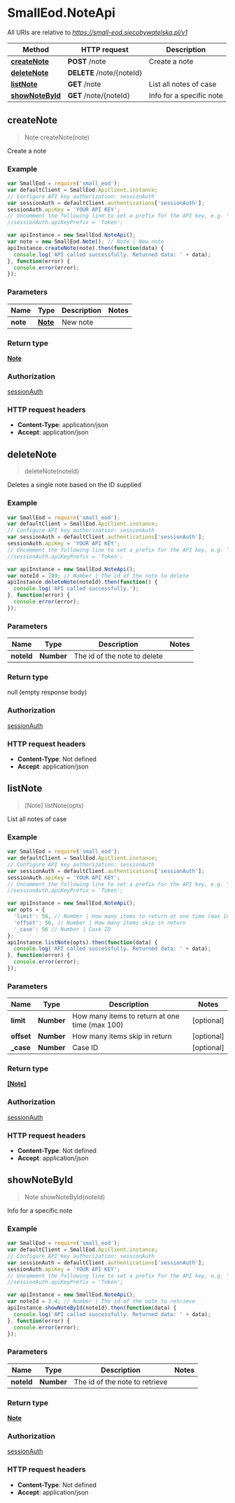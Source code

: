 # SmallEod.NoteApi

All URIs are relative to *https://small-eod.siecobywatelska.pl/v1*

Method | HTTP request | Description
------------- | ------------- | -------------
[**createNote**](NoteApi.md#createNote) | **POST** /note | Create a note
[**deleteNote**](NoteApi.md#deleteNote) | **DELETE** /note/{noteId} | 
[**listNote**](NoteApi.md#listNote) | **GET** /note | List all notes of case
[**showNoteById**](NoteApi.md#showNoteById) | **GET** /note/{noteId} | Info for a specific note



## createNote

> Note createNote(note)

Create a note

### Example

```javascript
var SmallEod = require('small_eod');
var defaultClient = SmallEod.ApiClient.instance;
// Configure API key authorization: sessionAuth
var sessionAuth = defaultClient.authentications['sessionAuth'];
sessionAuth.apiKey = 'YOUR API KEY';
// Uncomment the following line to set a prefix for the API key, e.g. "Token" (defaults to null)
//sessionAuth.apiKeyPrefix = 'Token';

var apiInstance = new SmallEod.NoteApi();
var note = new SmallEod.Note(); // Note | New note
apiInstance.createNote(note).then(function(data) {
  console.log('API called successfully. Returned data: ' + data);
}, function(error) {
  console.error(error);
});

```

### Parameters



Name | Type | Description  | Notes
------------- | ------------- | ------------- | -------------
 **note** | [**Note**](Note.md)| New note | 

### Return type

[**Note**](Note.md)

### Authorization

[sessionAuth](../README.md#sessionAuth)

### HTTP request headers

- **Content-Type**: application/json
- **Accept**: application/json


## deleteNote

> deleteNote(noteId)



Deletes a single note based on the ID supplied

### Example

```javascript
var SmallEod = require('small_eod');
var defaultClient = SmallEod.ApiClient.instance;
// Configure API key authorization: sessionAuth
var sessionAuth = defaultClient.authentications['sessionAuth'];
sessionAuth.apiKey = 'YOUR API KEY';
// Uncomment the following line to set a prefix for the API key, e.g. "Token" (defaults to null)
//sessionAuth.apiKeyPrefix = 'Token';

var apiInstance = new SmallEod.NoteApi();
var noteId = 789; // Number | The id of the note to delete
apiInstance.deleteNote(noteId).then(function() {
  console.log('API called successfully.');
}, function(error) {
  console.error(error);
});

```

### Parameters



Name | Type | Description  | Notes
------------- | ------------- | ------------- | -------------
 **noteId** | **Number**| The id of the note to delete | 

### Return type

null (empty response body)

### Authorization

[sessionAuth](../README.md#sessionAuth)

### HTTP request headers

- **Content-Type**: Not defined
- **Accept**: application/json


## listNote

> [Note] listNote(opts)

List all notes of case

### Example

```javascript
var SmallEod = require('small_eod');
var defaultClient = SmallEod.ApiClient.instance;
// Configure API key authorization: sessionAuth
var sessionAuth = defaultClient.authentications['sessionAuth'];
sessionAuth.apiKey = 'YOUR API KEY';
// Uncomment the following line to set a prefix for the API key, e.g. "Token" (defaults to null)
//sessionAuth.apiKeyPrefix = 'Token';

var apiInstance = new SmallEod.NoteApi();
var opts = {
  'limit': 56, // Number | How many items to return at one time (max 100)
  'offset': 56, // Number | How many items skip in return
  '_case': 56 // Number | Case ID
};
apiInstance.listNote(opts).then(function(data) {
  console.log('API called successfully. Returned data: ' + data);
}, function(error) {
  console.error(error);
});

```

### Parameters



Name | Type | Description  | Notes
------------- | ------------- | ------------- | -------------
 **limit** | **Number**| How many items to return at one time (max 100) | [optional] 
 **offset** | **Number**| How many items skip in return | [optional] 
 **_case** | **Number**| Case ID | [optional] 

### Return type

[**[Note]**](Note.md)

### Authorization

[sessionAuth](../README.md#sessionAuth)

### HTTP request headers

- **Content-Type**: Not defined
- **Accept**: application/json


## showNoteById

> Note showNoteById(noteId)

Info for a specific note

### Example

```javascript
var SmallEod = require('small_eod');
var defaultClient = SmallEod.ApiClient.instance;
// Configure API key authorization: sessionAuth
var sessionAuth = defaultClient.authentications['sessionAuth'];
sessionAuth.apiKey = 'YOUR API KEY';
// Uncomment the following line to set a prefix for the API key, e.g. "Token" (defaults to null)
//sessionAuth.apiKeyPrefix = 'Token';

var apiInstance = new SmallEod.NoteApi();
var noteId = 3.4; // Number | The id of the note to retrieve
apiInstance.showNoteById(noteId).then(function(data) {
  console.log('API called successfully. Returned data: ' + data);
}, function(error) {
  console.error(error);
});

```

### Parameters



Name | Type | Description  | Notes
------------- | ------------- | ------------- | -------------
 **noteId** | **Number**| The id of the note to retrieve | 

### Return type

[**Note**](Note.md)

### Authorization

[sessionAuth](../README.md#sessionAuth)

### HTTP request headers

- **Content-Type**: Not defined
- **Accept**: application/json

